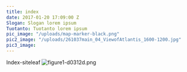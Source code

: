 ```yaml
---
title: index
date: 2017-01-20 17:09:00 Z
Slogan: Slogan lorem ipsum
Tuotanto: Tuotanto lorem ipsum
pic_image: "/uploads/map-marker-black.png"
pic2_image: "/uploads/261037main_04_ViewofAtlantis_1600-1200.jpg"
pic3_image: 
---
```


Index-siteleaf
![figure1-d0312d.png](/uploads/figure1-d0312d.png)
